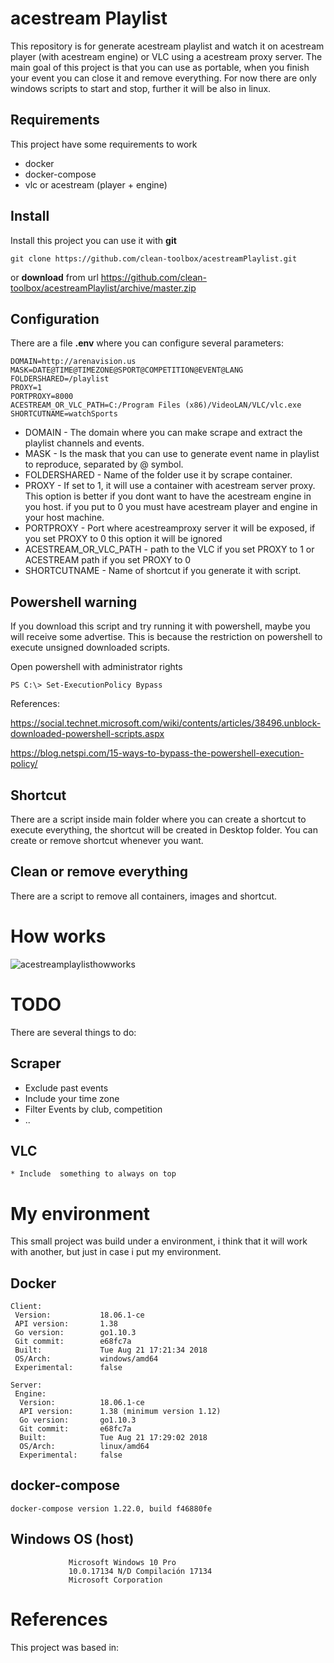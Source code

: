 # acestream Playlist

This repository is for generate acestream playlist and watch it on acestream player (with acestream engine) or VLC using a acestream proxy server.  The main goal of this project is that you can use as portable, when you finish your event you can close it and remove everything.  For now there are only windows scripts to start and stop, further it will be also in linux.


## Requirements
This project have some requirements to work 

* docker
* docker-compose
* vlc or acestream (player + engine)


## Install
Install this project you can use it with **git** 
```
git clone https://github.com/clean-toolbox/acestreamPlaylist.git
```
or **download** from url   https://github.com/clean-toolbox/acestreamPlaylist/archive/master.zip
 

## Configuration
There are a file **.env** where you can configure several parameters:
```
DOMAIN=http://arenavision.us
MASK=DATE@TIME@TIMEZONE@SPORT@COMPETITION@EVENT@LANG
FOLDERSHARED=/playlist
PROXY=1
PORTPROXY=8000
ACESTREAM_OR_VLC_PATH=C:/Program Files (x86)/VideoLAN/VLC/vlc.exe
SHORTCUTNAME=watchSports
```
* DOMAIN - The domain where you can make scrape and extract the playlist channels and events.
* MASK - Is the mask that you can use to generate event name in playlist to reproduce, separated by @ symbol.
* FOLDERSHARED - Name of the folder use it by scrape container.
* PROXY - If set to 1, it will use a container with acestream server proxy. This option is better if you dont want to have the acestream engine in you host. if you put to 0 you must have acestream player  and engine in your host machine.
* PORTPROXY - Port where acestreamproxy server it will be exposed, if you set PROXY to 0 this option it will be ignored
* ACESTREAM_OR_VLC_PATH - path to the VLC if you set PROXY to 1 or ACESTREAM path if you set PROXY to 0
* SHORTCUTNAME - Name of shortcut if you generate it with script.

## Powershell warning
If you download this script and try running it with powershell, maybe you will receive some advertise. This is because the restriction on powershell to execute unsigned downloaded scripts. 

Open powershell with administrator rights

```
PS C:\> Set-ExecutionPolicy Bypass
```
References:

https://social.technet.microsoft.com/wiki/contents/articles/38496.unblock-downloaded-powershell-scripts.aspx

https://blog.netspi.com/15-ways-to-bypass-the-powershell-execution-policy/


## Shortcut

There are a script inside main folder where you can create a shortcut to execute everything, the shortcut will be created in Desktop folder. You can create or remove shortcut whenever you want.

## Clean or remove everything

There are a script to remove all containers, images and shortcut. 

# How works

![acestreamplaylisthowworks](https://user-images.githubusercontent.com/44523414/47682660-68554f00-dbcd-11e8-96d4-d344393993b9.gif)

# TODO

There are several things to do:
## Scraper
* Exclude past events 
* Include your time zone
* Filter Events by club, competition
* ..
## VLC
	* Include  something to always on top
	
# My environment
This small project was build under a environment, i think that it will work with another, but just in case i put my environment.

## Docker
```
Client:
 Version:           18.06.1-ce
 API version:       1.38
 Go version:        go1.10.3
 Git commit:        e68fc7a
 Built:             Tue Aug 21 17:21:34 2018
 OS/Arch:           windows/amd64
 Experimental:      false

Server:
 Engine:
  Version:          18.06.1-ce
  API version:      1.38 (minimum version 1.12)
  Go version:       go1.10.3
  Git commit:       e68fc7a
  Built:            Tue Aug 21 17:29:02 2018
  OS/Arch:          linux/amd64
  Experimental:     false
```	
## docker-compose
```
docker-compose version 1.22.0, build f46880fe
```
## Windows OS (host)
```
             Microsoft Windows 10 Pro
             10.0.17134 N/D Compilación 17134
             Microsoft Corporation
```
# References

This project was based in:
